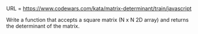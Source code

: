 URL = https://www.codewars.com/kata/matrix-determinant/train/javascript

Write a function that accepts a square matrix (N x N 2D array) and returns the determinant of the matrix.